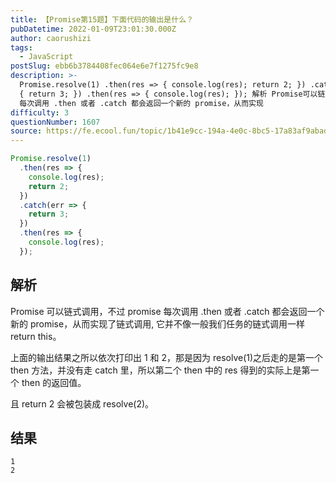 ```yaml
---
title: 【Promise第15题】下面代码的输出是什么？
pubDatetime: 2022-01-09T23:01:30.000Z
author: caorushizi
tags:
  - JavaScript
postSlug: ebb6b3784408fec064e6e7f1275fc9e8
description: >-
  Promise.resolve(1) .then(res => { console.log(res); return 2; }) .catch(err =>
  { return 3; }) .then(res => { console.log(res); }); 解析 Promise可以链式调用，不过promise
  每次调用 .then 或者 .catch 都会返回一个新的 promise，从而实现
difficulty: 3
questionNumber: 1607
source: https://fe.ecool.fun/topic/1b41e9cc-194a-4e0c-8bc5-17a83af9abad
---
```


```js
Promise.resolve(1)
  .then(res => {
    console.log(res);
    return 2;
  })
  .catch(err => {
    return 3;
  })
  .then(res => {
    console.log(res);
  });
```

## 解析

Promise 可以链式调用，不过 promise 每次调用 .then 或者 .catch 都会返回一个新的 promise，从而实现了链式调用, 它并不像一般我们任务的链式调用一样 return this。

上面的输出结果之所以依次打印出 1 和 2，那是因为 resolve(1)之后走的是第一个 then 方法，并没有走 catch 里，所以第二个 then 中的 res 得到的实际上是第一个 then 的返回值。

且 return 2 会被包装成 resolve(2)。

## 结果

```
1
2
```
